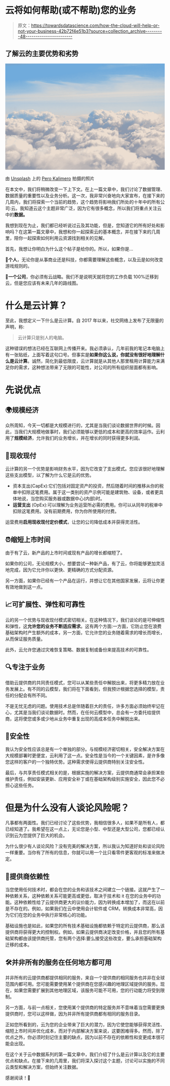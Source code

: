 # 云将如何帮助(或不帮助)您的业务

> 原文：<https://towardsdatascience.com/how-the-cloud-will-help-or-not-your-business-42b72f4e51b3?source=collection_archive---------48----------------------->

## 了解云的主要优势和劣势

![](img/96fe84360d1f6787a04260153e19d1b3.png)

由 [Unsplash](https://unsplash.com?utm_source=medium&utm_medium=referral) 上的 [Pero Kalimero](https://unsplash.com/@pericakalimerica?utm_source=medium&utm_medium=referral) 拍摄的照片

在本文中，我们将稍微改变一下上下文。在上一篇文章中，我们讨论了数据管理、数据质量的重要性以及业务分析。这一次，我非常兴奋地向大家宣布，在接下来的几周内，我们将探索一个当前的趋势，这个趋势将影响我们所处的十年中的所有公司:云。我知道云这个主题非常广泛，因为它有很多概念，所以我们将重点关注云中的**数据。**

我想到现在为止，我们都已经听说过云及其功能，但是，您知道它的所有好处和影响吗？在这第一篇文章中，我想和你一起探索云的基本概念，并在接下来的几周里，陪你一起探索如何利用云资源找到相关的见解。

首先，我想让你明白为什么这个帖子是给你的。所以，如果你是…

👤**个人**，无论你是从事商业还是科技，你都需要理解这些概念，以及云是如何改变游戏规则的。

🏢**一个公司**，你必须有云战略。我们不是说明天就将您的工作负载 100%迁移到云，但是您应该有未来几年的路线图。

# 什么是云计算？

至此，我想定义一下什么是云计算。自 2017 年以来，社交网络上发布了无限量的声明，称:

> 云计算只是别人的电脑。

这种错误的想法已经在互联网上传播开来。我必须承认，几年前我的笔记本电脑上有一张贴纸，上面写着这句口号。但事实是**如果你这么说，你就没有很好地理解什么是云计算**。诚然，简化到最低限度，云计算就是从其他人那里租用计算能力来满足你的需求，这种想法带来了无限的可能性，对公司的所有组织层面都有影响。

# 先说优点

## 🌍规模经济

众所周知，今天一切都是大规模进行的，尤其是当我们谈论数据世界的时候。因此，当我们大规模地做事时，我们必须能够以更低的成本和更高的效率运作。云利用了**规模经济**，允许我们的业务增长，并在增长的同时获得更多利润。

## 💸现收现付

云计算的另一个优势是影响财务水平，因为它改变了支出模式。您应该很好地理解这些支出模型，以了解为什么它是云的优势。

*   资本支出(CapEx):它们包括对固定资产的投资，然后随着时间的推移从你的税单中扣除这笔费用。属于这一类别的资产示例可能是建筑物、设备，或者更具体地说，当您购买服务器或数据中心(内部)时。
*   **运营支出** (OpEx):可以理解为业务运营所必需的费用。你可以从同年的税单中扣除这笔费用。没有前期费用，你为你所使用的付费。

运营费用**启用现收现付定价模式**，让您的公司降低成本并获得灵活性。

## ⏰缩短上市时间

由于有了云，新产品的上市时间或现有产品的增长都缩短了。

如果你的公司，无论规模大小，想要尝试一种新产品，有了云，你将能够更加灵活地完成，因为它允许你以更快、更精确的方式分配资源。

另一方面，如果你已经有一个产品在运行，并想让它在其他国家发展，云将让你更有效地做到这一点。

## 📈可扩展性、弹性和可靠性

云的另一个优势与现收现付模式密切相关。在这种情况下，我们谈论的是可伸缩性和弹性，这**允许您的业务不断适应需求**。这有两个方面:一方面，它防止您在浪费基础架构时产生额外的成本，另一方面，它允许您的业务随着需求的增长而增长，从而保证服务质量。

此外，云允许您通过灾难恢复策略、数据复制或备份来提高技术的可靠性。

## 🔍专注于业务

借助云提供商的共同责任模式，您可以从某些责任中解脱出来，将更多精力放在业务发展上。有不同的云模型，我们将在下面看到，但我预计根据您选择的模型，责任的分配会有所不同。

不是无忧无虑的问题。使用技术总是伴随着巨大的责任，许多方面必须始终牢记在心，尤其是当我们谈论数据时。然而，在任何云模型中，总会有一方委托给提供商，这将使您或多或少地从业务中重复出现的高成本任务中解脱出来。

## 🔐安全性

我认为安全性应该总是有一个单独的部分。与规模经济密切相关，安全解决方案在大规模部署时更便宜，云利用了这一点。安全性是当今的一个关键因素，是许多像您这样的客户的一个独特优势。这种需求使得云提供商特别关注安全性。

最后，与共享责任模式相关的是，根据实施的解决方案，云提供商通常会承担某些维护责任，例如安装更新、应用安全补丁或在基础架构级别实施安全，因此您不必担心这些任务。

# 但是为什么没有人谈论风险呢？

凡事都有两面性。我们已经讨论了这些优势，我相信很多人，如果不是所有人，都已经知道了。我希望在这一点上，无论您是小型、中型还是大型公司，您都已经认识到云为您提供了巨大的机会。

为什么很少有人谈论风险？没有完美的解决方案，所以我认为知道好处和谈论风险一样重要。当你有了所有的信息，你就可以用一个比只看零件更客观的标准来做决定。

## 🧲提供商依赖性

当您使用任何技术时，都会在您的业务和该技术之间建立一个链接。这就产生了一种依赖关系，这种依赖关系可能更高或更低，取决于技术和 it 在您的业务中的功能。这种依赖性给了云提供商更大的议价能力，因为转换成本增加了，而这在以前是不存在的。例如，如果我们在云中使用会计软件或 CRM，转换成本非常高，因为它们在您的业务中执行非常核心的功能。

基础设施也是如此，如果您的所有技术基础设施都依赖于特定的云提供商，那么该提供商将获得更大的控制权。例如，如果云提供商决定改变价格，并且您的所有基础架构都由该提供商托管，您有两个选择:要么接受这些改变，要么承担基础架构迁移的成本。

## 🛠并非所有的服务在任何地方都可用

并非所有的云提供商都提供相同的服务，来自一个提供商的相同服务也并非在全球范围内都可用。您可能需要使用某个提供商在您感兴趣的地理区域提供的服务。现在，如果您需要扩展到其他地理区域，该服务可能不可用，您的行动能力将受到限制。

另一方面，与前一点相关，您使用某个提供商的特定服务并不意味着当您需要更换提供商时，您可以这样做，因为并非所有提供商都有相同的服务目录。

正如您所看到的，云为您的企业带来了巨大的潜力，因为它使您能够获得灵活性、缩短上市时间并优化成本，而对于内部解决方案来说，这要困难得多。然而，除了优点之外，你必须时刻记住主要的缺点，因为以前不存在的依赖性和变更成本很可能会出现。

在这个关于云中数据系列的第一篇文章中，我们介绍了什么是云计算以及它的主要优点和缺点。在接下来的几周里，我们将深入探讨这个主题，讨论可以实施的不同云类型和解决方案，但始终关注数据。

感谢阅读！🤗